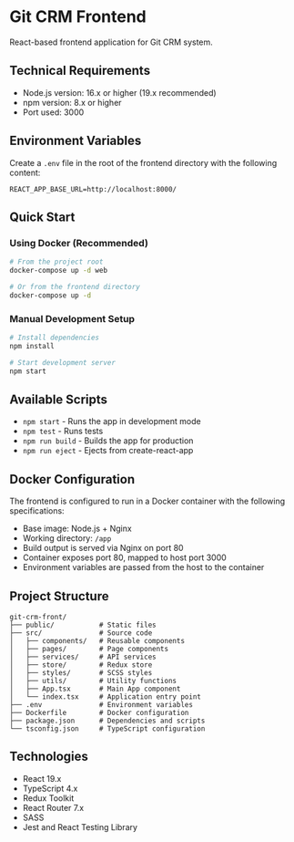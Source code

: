 # Git CRM Frontend

React-based frontend application for Git CRM system.

## Technical Requirements

- Node.js version: 16.x or higher (19.x recommended)
- npm version: 8.x or higher
- Port used: 3000

## Environment Variables

Create a `.env` file in the root of the frontend directory with the following content:

```
REACT_APP_BASE_URL=http://localhost:8000/
```

## Quick Start

### Using Docker (Recommended)

```bash
# From the project root
docker-compose up -d web

# Or from the frontend directory
docker-compose up -d
```

### Manual Development Setup

```bash
# Install dependencies
npm install

# Start development server
npm start
```

## Available Scripts

- `npm start` - Runs the app in development mode
- `npm test` - Runs tests
- `npm run build` - Builds the app for production
- `npm run eject` - Ejects from create-react-app

## Docker Configuration

The frontend is configured to run in a Docker container with the following specifications:

- Base image: Node.js + Nginx
- Working directory: `/app`
- Build output is served via Nginx on port 80
- Container exposes port 80, mapped to host port 3000
- Environment variables are passed from the host to the container

## Project Structure

```
git-crm-front/
├── public/           # Static files
├── src/              # Source code
│   ├── components/   # Reusable components
│   ├── pages/        # Page components
│   ├── services/     # API services
│   ├── store/        # Redux store
│   ├── styles/       # SCSS styles
│   ├── utils/        # Utility functions
│   ├── App.tsx       # Main App component
│   └── index.tsx     # Application entry point
├── .env              # Environment variables
├── Dockerfile        # Docker configuration
├── package.json      # Dependencies and scripts
└── tsconfig.json     # TypeScript configuration
```

## Technologies

- React 19.x
- TypeScript 4.x
- Redux Toolkit
- React Router 7.x
- SASS
- Jest and React Testing Library
